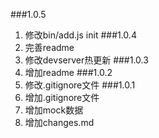 ###1.0.5
1. 修改bin/add.js init
###1.0.4
1. 完善readme
2. 修改devserver热更新
###1.0.3
1. 增加readme
###1.0.2
1. 修改.gitignore文件
###1.0.1
1. 增加.gitignore文件
2. 增加mock数据
3. 增加changes.md
